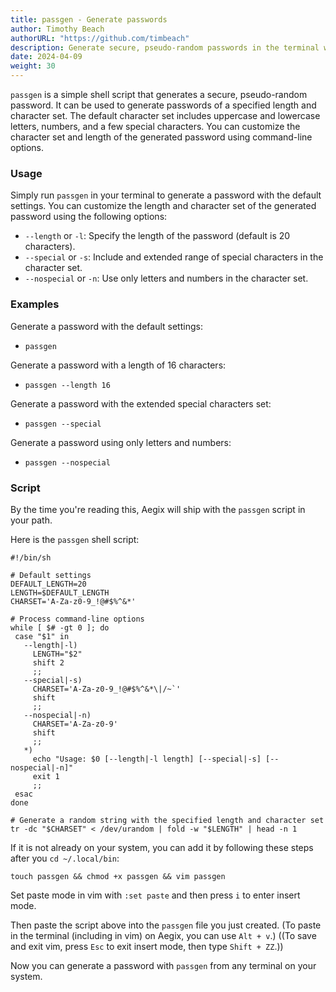 ```yaml
---
title: passgen - Generate passwords
author: Timothy Beach
authorURL: "https://github.com/timbeach"
description: Generate secure, pseudo-random passwords in the terminal with passgen
date: 2024-04-09
weight: 30
---
```


`passgen` is a simple shell script that generates a secure, pseudo-random password. 
It can be used to generate passwords of a specified length and character set. 
The default character set includes uppercase and lowercase letters, numbers, and a few special characters. 
You can customize the character set and length of the generated password using command-line options.

### Usage

Simply run `passgen` in your terminal to generate a password with the default settings.
You can customize the length and character set of the generated password using the following options:
- `--length` or `-l`: Specify the length of the password (default is 20 characters).
- `--special` or `-s`: Include and extended range of special characters in the character set.
- `--nospecial` or `-n`: Use only letters and numbers in the character set.

### Examples

Generate a password with the default settings:
- `passgen`

Generate a password with a length of 16 characters:
- `passgen --length 16`

Generate a password with the extended special characters set:
- `passgen --special`

Generate a password using only letters and numbers:
- `passgen --nospecial`

### Script

By the time you're reading this, Aegix will ship with the `passgen` script in your path.

Here is the `passgen` shell script:

 ``` Shell
#!/bin/sh

# Default settings
DEFAULT_LENGTH=20
LENGTH=$DEFAULT_LENGTH
CHARSET='A-Za-z0-9_!@#$%^&*'

# Process command-line options
while [ $# -gt 0 ]; do
  case "$1" in
    --length|-l)
      LENGTH="$2"
      shift 2
      ;;
    --special|-s)
      CHARSET='A-Za-z0-9_!@#$%^&*\|/~`'
      shift
      ;;
    --nospecial|-n)
      CHARSET='A-Za-z0-9'
      shift
      ;;
    *)
      echo "Usage: $0 [--length|-l length] [--special|-s] [--nospecial|-n]"
      exit 1
      ;;
  esac
done

# Generate a random string with the specified length and character set
tr -dc "$CHARSET" < /dev/urandom | fold -w "$LENGTH" | head -n 1
```
If it is not already on your system, you can add it by following these steps after you `cd ~/.local/bin`:

``` Shell
touch passgen && chmod +x passgen && vim passgen
```

Set paste mode in vim with `:set paste` and then press `i` to enter insert mode.

Then paste the script above into the `passgen` file you just created. 
(To paste in the terminal (including in vim) on Aegix, you can use `Alt + v`.)
((To save and exit vim, press `Esc` to exit insert mode, then type `Shift + ZZ`.))

Now you can generate a password with `passgen` from any terminal on your system.
